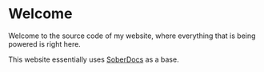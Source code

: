 # Welcome
Welcome to the source code of my website, where everything that is being powered is right here.

This website essentially uses [SoberDocs](https://github.com/soberdocs/soberdocs.github.com) as a base.
